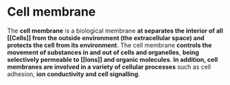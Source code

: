 # Cell membrane
The **cell membrane** is a biological membrane **at separates the interior of all [[Cells]] from the outside environment (the extracellular space) and protects the cell from its environment**. The cell membrane **controls the movement of substances in and out of cells and organelles**, **being selectively permeable to [[Ions]] and organic molecules**. **In addition, cell membranes are involved in a variety of cellular processes** such as cell adhesion, **ion conductivity and cell signalling**.
